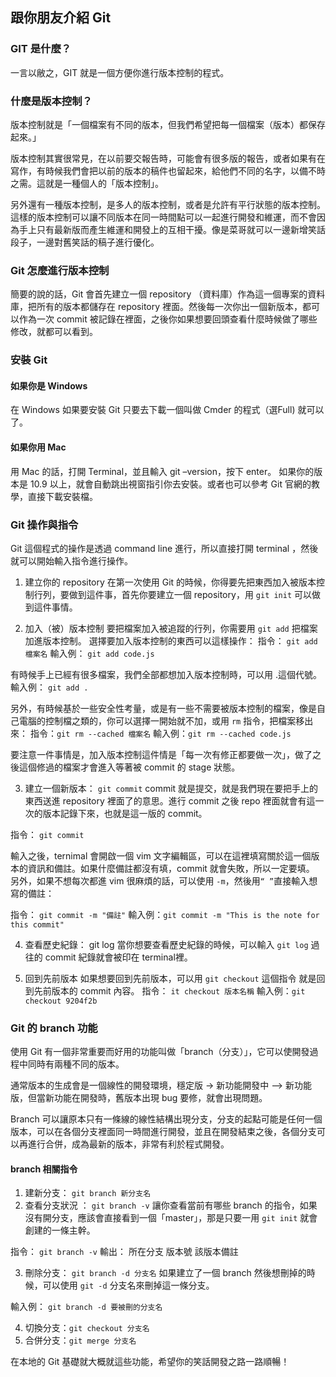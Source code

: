## 跟你朋友介紹 Git

### GIT 是什麼？
一言以敝之，GIT 就是一個方便你進行版本控制的程式。

### 什麼是版本控制？
版本控制就是「一個檔案有不同的版本，但我們希望把每一個檔案（版本）都保存起來。」

版本控制其實很常見，在以前要交報告時，可能會有很多版的報告，或者如果有在寫作，有時候我們會把以前的版本的稿件也留起來，給他們不同的名字，以備不時之需。這就是一種個人的「版本控制」。

另外還有一種版本控制，是多人的版本控制，或者是允許有平行狀態的版本控制。這樣的版本控制可以讓不同版本在同一時間點可以一起進行開發和維運，而不會因為手上只有最新版而產生維運和開發上的互相干擾。像是菜哥就可以一邊新增笑話段子，一邊對舊笑話的稿子進行優化。

### Git 怎麼進行版本控制
簡要的說的話，Git 會首先建立一個 repository （資料庫）作為這一個專案的資料庫，把所有的版本都儲存在 repository 裡面。然後每一次你出一個新版本，都可以作為一次 commit 被記錄在裡面，之後你如果想要回頭查看什麼時候做了哪些修改，就都可以看到。

### 安裝 Git 
#### 如果你是 Windows
在 Windows 如果要安裝 Git 只要去下載一個叫做 Cmder 的程式（選Full) 就可以了。

#### 如果你用 Mac
用 Mac 的話，打開 Terminal，並且輸入 git –version，按下 enter。
如果你的版本是 10.9 以上，就會自動跳出視窗指引你去安裝。或者也可以參考 Git 官網的教學，直接下載安裝檔。

### Git 操作與指令
Git 這個程式的操作是透過 command line 進行，所以直接打開 terminal ，然後就可以開始輸入指令進行操作。

1. 建立你的 repository
在第一次使用 Git 的時候，你得要先把東西加入被版本控制行列，要做到這件事，首先你要建立一個 repository，用 `git init` 可以做到這件事情。

2. 加入（被）版本控制
要把檔案加入被追蹤的行列，你需要用 `git add` 把檔案加進版本控制。
選擇要加入版本控制的東西可以這樣操作：
指令： `git add 檔案名`
輸入例： `git add code.js`

有時候手上已經有很多檔案，我們全部都想加入版本控制時，可以用 .這個代號。
輸入例： `git add .`

另外，有時候基於一些安全性考量，或是有一些不需要被版本控制的檔案，像是自己電腦的控制檔之類的，你可以選擇一開始就不加，或用 `rm` 指令，把檔案移出來：
指令：`git rm --cached 檔案名`
輸入例：`git rm --cached code.js`

要注意一件事情是，加入版本控制這件情是「每一次有修正都要做一次」，做了之後這個修過的檔案才會進入等著被 commit 的 stage 狀態。

3. 建立一個新版本： `git commit`
commit 就是提交，就是我們現在要把手上的東西送進 repository 裡面了的意思。進行 commit 之後 repo 裡面就會有這一次的版本記錄下來，也就是這一版的 commit。

指令： `git commit`

輸入之後，ternimal 會開啟一個 vim 文字編輯區，可以在這裡填寫關於這一個版本的資訊和備註。如果什麼備註都沒有填，commit 就會失敗，所以一定要填。
另外，如果不想每次都進 vim 很麻煩的話，可以使用 `-m`，然後用`“ ”`直接輸入想寫的備註：

指令： `git commit -m "備註"`
輸入例：`git commit -m "This is the note for this commit"`

4. 查看歷史紀錄： git log
當你想要查看歷史紀錄的時候，可以輸入 `git log` 過往的 commit 紀錄就會被印在 terminal裡。

5. 回到先前版本
如果想要回到先前版本，可以用 `git checkout` 這個指令
就是回到先前版本的 commit 內容。
指令： `it checkout 版本名稱`
輸入例：`git checkout 9204f2b`


### Git 的 branch 功能
使用 Git 有一個非常重要而好用的功能叫做「branch（分支）」，它可以使開發過程中同時有兩種不同的版本。

通常版本的生成會是一個線性的開發環境，穩定版 -> 新功能開發中 –> 新功能版，但當新功能在開發時，舊版本出現 bug 要修，就會出現問題。

Branch 可以讓原本只有一條線的線性結構出現分支，分支的起點可能是任何一個版本，可以在各個分支裡面同一時間進行開發，並且在開發結束之後，各個分支可以再進行合併，成為最新的版本，非常有利於程式開發。

#### branch 相關指令

1. 建新分支： `git branch 新分支名`
2. 查看分支狀況 ： `git branch -v`
讓你查看當前有哪些 branch 的指令，如果沒有開分支，應該會直接看到一個「master」，那是只要一用 `git init` 就會創建的一條主幹。

指令： `git branch -v`
輸出： 所在分支 版本號 該版本備註

3. 刪除分支： `git branch -d 分支名`
如果建立了一個 branch 然後想刪掉的時候，可以使用 `git -d` 分支名來刪掉這一條分支。

輸入例： `git branch -d 要被刪的分支名`

4. 切換分支：`git checkout 分支名`
5. 合併分支：`git merge 分支名`

在本地的 Git 基礎就大概就這些功能，希望你的笑話開發之路一路順暢！







